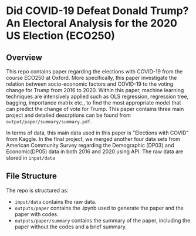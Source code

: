 # Did COVID-19 Defeat Donald Trump? An Electoral Analysis for the 2020 US Election (ECO250)

## Overview

This repo contains paper regarding the elections with COVID-19 from the course ECO250 at Oxford. More specifically, this paper investigate the relation between socio-economic factors and COVID-19 to the voting change for Trump from 2016 to 2020. Within this paper, machine learning techniques are intensively applied such as OLS regression, regression tree, bagging, importance matrix etc., to find the most appropriate model that can predict the change of vote for Trump. This paper contains three main project and detailed descrptions can be found from `output/paper/summary/summary.pdf`.

In terms of data, this main data used in this paper is "Elections with COVID" from Kaggle. In the final project, we merged another four data sets from American Community Survey regarding the Demographic (DP03) and Economic(DP05) data in both 2016 and 2020 using API. The raw data are stored in `input/data`

## File Structure

The repo is structured as:

-   `input/data` contains the raw data.
-   `outputs/paper` contains the .ipynb used to generate the paper and the paper with codes.
-   `outputs/paper/summary` contains the summary of the paper, including the paper without the codes and a brief summary.